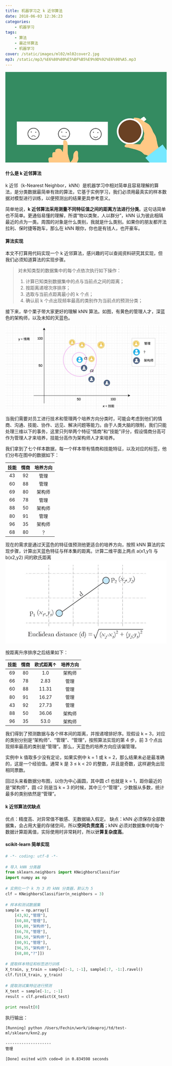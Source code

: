 ```yaml
---
title: 机器学习之 k 近邻算法
date: 2018-06-03 12:36:23
categories:
    - 机器学习
tags:
    - 算法
    - 最近邻算法
    - 机器学习
cover: /static/images/ml02/ml02cover2.jpg
mp3: /static/mp3/%E6%80%80%E5%BF%B5%E9%9D%92%E6%98%A5.mp3
---
```

![kNN algorithm](/static/images/ml02/knnheader.png)

#### 什么是 k 近邻算法
k 近邻（k-Nearest Neighbor，kNN）是机器学习中相对简单且容易理解的算法，是分类数据最简单有效的算法，它基于实例学习，我们必须用最真实的样本数据对模型进行训练，以便预测出的结果更具参考意义。

简单地说，**k 近邻算法采用测量不同特征值之间的距离方法进行分类**。这句话简单也不简单。更通俗易懂的理解，所谓“物以类聚，人以群分”，kNN 认为彼此相隔最近的点为一类。周围的对象是什么类别，我就是什么类别。如果你的朋友都开法拉利、保时捷等跑车，那么在 kNN 眼你，你也是有钱人，也开豪车。

#### 算法实现
本文不打算用代码实现一个 k 近邻算法，感兴趣的可以查阅资料研究其实现，但我们必须知道算法的实现步骤。
> 对未知类型的数据集中的每个点依次执行如下操作：
> 1. 计算已知类别数据集中的点与当前点之间的距离；
> 2. 按距离递增次序排序；
> 3. 选取与当前点距离最小的 k 个点；
> 4. 确认前 k 个点出现频率最高的类别作为当前点的预测分类；

接下来，举个栗子带大家更好的理解 kNN 算法。如图，有黄色的管理人才，深蓝色的架构师，以及未知的天蓝色。

![kNN Sample](/static/images/ml02/kNNsample.jpg)

当我们需要对员工进行技术和管理两个培养方向分类时，可能会考虑到他们的情商、沟通、技能、协作、远见、解决问题等能力。由于人类大脑的限制，我们只能处理三维以下的事务，这里只列举两个特征“情商”和“技能”评分，假设情商分高可作为管理人才来培养，技能分高作为架构师人才来培养。

我们拿到了七个样本数据，每一个样本带有情商和技能特征，以及对应的标签，他们分布在图中的数据如下：

| 技能 | 情商 | 培养方向 |
| :---:|:----:|:-------: |
| 43   | 92   |  管理    |
| 60   | 88   |  管理    |
| 69   | 80   |  架构师  |
| 66   | 78   |  管理    |
| 88   | 50   |  架构师  |
| 80   | 91   |  管理    |
| 96   | 35   |  架构师  |
| 68   | 80   |  ？      |


现在的需求是通过天蓝色的特征值预测他更适合的培养方向，按照 kNN 算法的实现步骤，计算出天蓝色特征与样本集的距离。计算二维平面上两点 a(x1,y1) 与 b(x2,y2) 间的欧氏距离
![Euclidean Distance](/static/images/ml02/EuclideanDistanceGraphic01.jpg)

按距离升序排序之后结果如下：

| 技能 | 情商 | 欧式距离↑ | 培养方向 |
| :---:|:----:|:----:|:-------: |
| 69   | 80   | 1.0   |  架构师  |
| 66   | 78   | 2.83   |  管理    |
| 60   | 88   | 11.31   |  管理    |
| 80   | 91   | 16.27   |  管理    |
| 43   | 92   | 27.73   |  管理    |
| 88   | 50   | 36.06   |  架构师  |
| 96   | 35   | 53.0   |  架构师  |


我们得到了预测数据与各个样本间的距离，并按递增排好序。现假设 k = 3，对应的类别分别是“架构师”、“管理”、“管理”，按照算法实现的第 4 步，前 3 个点出现频率最高的类别是“管理”。那么，天蓝色的培养方向应该偏管理。

实例中 k 值取多少没有定论，如果实例中 k = 1 或 k = 2，那么结果未必是最准确的，这是一个经验值。通常 k 是 3 ≤ k < 20 的整数，并且是奇数，这样避免出现相同票数。

回过头来看数据分布图，以你为中心画圆，其中圆 c1 也就是 k = 1，距你最近的是“架构师”，圆 c2 则是当 k = 3 的时候，其中三个“管理”，少数服从多数，统计最多的类别依然是“管理”。

#### k 近邻算法优缺点
优点：精度高、对异常值不敏感、无数据输入假定。
缺点：kNN 必须保存全部数据集，会占用大量的存储空间，所以**空间负责度高**；kNN 必须对数据集中的每个数据计算距离值，实际使用时非常耗时，所以**计算复杂度高**。


#### scikit-learn 简单实现
```python
# -*- coding: utf-8 -*-

# 导入 kNN 分类器
from sklearn.neighbors import KNeighborsClassifier
import numpy as np

# 实例化一个 k 为 3 的 kNN 分类器，默认为 5
clf = KNeighborsClassifier(n_neighbors = 3)

# 样本和测试数据集
sample = np.array([
    [43,92,"管理"],
    [60,88,"管理"],
    [69,80,"架构师"],
    [66,78,"管理"],
    [88,50,"架构师"],
    [80,91,"管理"],
    [96,35,"架构师"],
    [68,80,"?"]])

# 提取样本特征和标签进行训练
X_train, y_train = sample[:-1, :-1], sample[:7, -1:].ravel()
clf.fit(X_train, y_train)

# 提取测试集特征进行预测
X_test = sample[-1:, :-1]
result = clf.predict(X_test)

print result[0]
```
执行输出：
```
[Running] python /Users/Fechin/work/ideaproj/td/test-ml/sklearn/knn2.py

--------------------
管理

[Done] exited with code=0 in 0.834598 seconds
```
